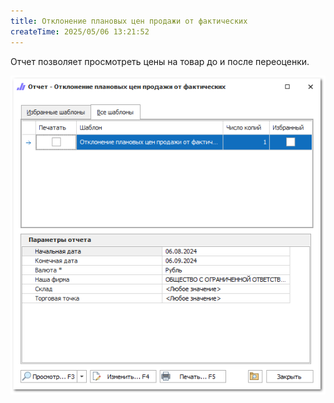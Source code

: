 ```yaml
---
title: Отклонение плановых цен продажи от фактических
createTime: 2025/05/06 13:21:52
---
```

Отчет позволяет просмотреть цены на товар до и после переоценки.

![](../../../assets/specification/image091.png)



